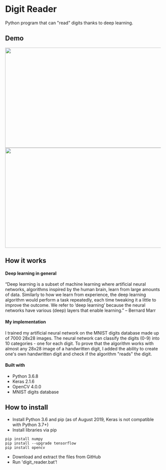 # Digit Reader
Python program that can "read" digits thanks to deep learning.

## Demo
<img src=https://media.giphy.com/media/kydGUeVcJW7aqT8sJC/giphy.gif width=576 height=324> <img src=https://media.giphy.com/media/mCJT4PppHliU6ZZ2Be/giphy.gif width=576 height=324>

## How it works
#### Deep learning in general
“Deep learning is a subset of machine learning where artificial neural networks, algorithms inspired by the human brain, learn from large amounts of data. Similarly to how we learn from experience, the deep learning algorithm would perform a task repeatedly, each time tweaking it a little to improve the outcome. We refer to ‘deep learning’ because the neural networks have various (deep) layers that enable learning.” – Bernard Marr

#### My implementation
I trained my artificial neural network on the MNIST digits database made up of 7000 28x28 images. The neural network can classify the digits (0-9) into 10 categories - one for each digit. To prove that the algorithm works with almost any 28x28 image of a handwritten digit, I added the ability to create one's own handwritten digit and check if the algorithm "reads" the digit. 

#### Built with
- Python 3.6.8
- Keras 2.1.6
- OpenCV 4.0.0
- MNIST digits database

## How to install
- Install Python 3.6 and pip (as of August 2019, Keras is not compatible with Python 3.7+)
- Install libraries via pip
```
pip install numpy
pip install --upgrade tensorflow
pip install opencv
```
- Download and extract the files from GitHub
- Run 'digit_reader.bat'!
